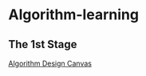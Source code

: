 # Algorithm-learning
## The 1st Stage
[Algorithm Design Canvas](https://www.hiredintech.com/classrooms/algorithm-design/lesson/78)
